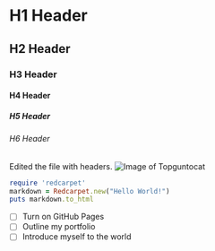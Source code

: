 # H1 Header
## H2 Header
### H3 Header
#### H4 Header
##### H5 Header
###### H6 Header
Edited the file with headers.
![Image of Topguntocat](https://octodex.github.com/images/topguntocat.png)
```ruby
require 'redcarpet'
markdown = Redcarpet.new("Hello World!")
puts markdown.to_html
```
- [ ] Turn on GitHub Pages
- [ ] Outline my portfolio
- [ ] Introduce myself to the world
